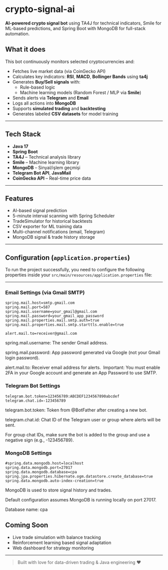 #  crypto-signal-ai

**AI-powered crypto signal bot** using TA4J for technical indicators, Smile for ML-based predictions, and Spring Boot with MongoDB for full-stack automation.

##  What it does

This bot continuously monitors selected cryptocurrencies and:

- Fetches live market data (via CoinGecko API)
- Calculates key indicators: **RSI**, **MACD**, **Bollinger Bands** using **ta4j**
- Generates **Buy/Sell signals** with:
    - Rule-based logic
    - Machine learning models (Random Forest / MLP via **Smile**)
- Sends alerts via **Telegram** and **Email**
- Logs all actions into **MongoDB**
- Supports **simulated trading** and **backtesting**
- Generates labeled **CSV datasets** for model training

---

##  Tech Stack

- **Java 17**
- **Spring Boot**
- **TA4J** – Technical analysis library
- **Smile** – Machine learning library
- **MongoDB** – Sinyal/işlem geçmişi
- **Telegram Bot API**, **JavaMail**
- **CoinGecko API** – Real-time price data

---

##  Features

-  AI-based signal prediction
-  5-minute interval scanning with Spring Scheduler
-  TradeSimulator for historical backtests
-  CSV exporter for ML training data
-  Multi-channel notifications (email, Telegram)
-  MongoDB signal & trade history storage

---

##  Configuration (`application.properties`)

To run the project successfully, you need to configure the following properties inside your `src/main/resources/application.properties` file:

---

###  Email Settings (via Gmail SMTP)

```properties
spring.mail.host=smtp.gmail.com
spring.mail.port=587
spring.mail.username=your_gmail@gmail.com
spring.mail.password=your_gmail_app_password
spring.mail.properties.mail.smtp.auth=true
spring.mail.properties.mail.smtp.starttls.enable=true

alert.mail.to=receiver@gmail.com
```
spring.mail.username: The sender Gmail address.

spring.mail.password: App password generated via Google (not your Gmail login password).

alert.mail.to: Receiver email address for alerts.
️ Important: You must enable 2FA in your Google account and generate an App Password to use SMTP.

###  Telegram Bot Settings
``` properties
telegram.bot.token=123456789:ABCDEF1234567890abcdef
telegram.chat.id=-123456789
```
telegram.bot.token: Token from @BotFather after creating a new bot.

telegram.chat.id: Chat ID of the Telegram user or group where alerts will be sent.

For group chat IDs, make sure the bot is added to the group and use a negative sign (e.g., -123456789).

###  MongoDB Settings

```properties
#spring.data.mongodb.host=localhost
spring.data.mongodb.port=27017
spring.data.mongodb.database=cpa
spring.jpa.properties.hibernate.ogm.datastore.create_database=true
spring.data.mongodb.auto-index-creation=true

```
MongoDB is used to store signal history and trades.

Default configuration assumes MongoDB is running locally on port 27017.

Database name: cpa

##  Coming Soon

- Live trade simulation with balance tracking
- Reinforcement learning based signal adaptation
- Web dashboard for strategy monitoring

---

> Built with love for data-driven trading & Java engineering ♥️
